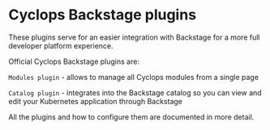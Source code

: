 # Cyclops Backstage plugins

These plugins serve for an easier integration with Backstage for a more full developer platform experience.

Official Cyclops Backstage plugins are:

`Modules plugin` - allows to manage all Cyclops modules from a single page

`Catalog plugin` - integrates into the Backstage catalog so you can view and edit your Kubernetes application through Backstage

All the plugins and how to configure them are documented in more detail.
